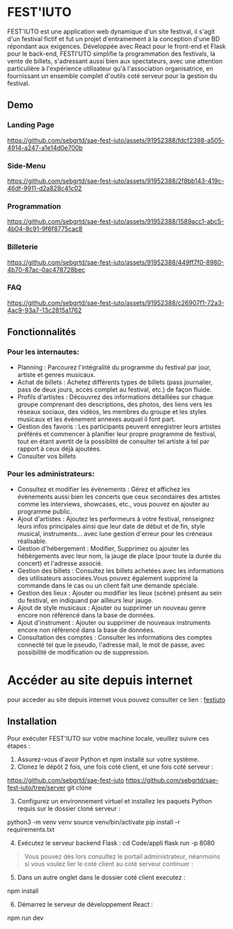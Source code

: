 # FEST'IUTO

FEST'IUTO est une application web dynamique d'un site  festival, il s'agit d'un festival fictif et fut un projet d'entrainement à la conception d'une BD répondant aux exigences. Développée avec React pour le front-end et Flask pour le back-end, FESTI'UTO simplifie la programmation des festivals, la vente de billets, s'adressant aussi bien aux spectateurs, avec une attention particulière à l'expérience utilisateur qu'à l'association organisatrice, en fournissant un ensemble complet d'outils coté serveur pour la gestion du festival.

## Demo 

### Landing Page

https://github.com/sebgrtd/sae-fest-iuto/assets/91952388/fdcf2398-a505-4914-a247-a1e14d0e700b

### Side-Menu

https://github.com/sebgrtd/sae-fest-iuto/assets/91952388/2f8bb143-419c-46df-9911-d2a828c41c02

### Programmation

https://github.com/sebgrtd/sae-fest-iuto/assets/91952388/1589acc1-abc5-4b04-8c91-9f6f8775cac8

### Billeterie

https://github.com/sebgrtd/sae-fest-iuto/assets/91952388/449ff7f0-8980-4b70-87ac-0ac478728bec

### FAQ

https://github.com/sebgrtd/sae-fest-iuto/assets/91952388/c26907f1-72a3-4ac9-93a7-13c2815a1762

## Fonctionnalités

### Pour les internautes:

- Planning : Parcourez l'intégralité du programme du festival par jour, artiste et genres musicaux.
- Achat de billets : Achetez différents types de billets (pass journalier, pass de deux jours, accès complet au festival, etc.) de façon fluide.
- Profils d'artistes : Découvrez des informations détaillées sur chaque groupe comprenant des descriptions, des photos, des liens vers les réseaux sociaux, des vidéos, les membres du groupe et les styles musicaux et les évènement annexes auquel il font part.
- Gestion des favoris : Les participants peuvent enregistrer leurs artistes préférés et commencer à planifier leur propre programme de festival, tout en étant avertit de la possiblité de consulter tel artiste à tel par rapport à ceux déjà ajoutées.
- Consulter vos billets 

### Pour les administrateurs:

- Consultez et modifier les évènements : Gérez et affichez les évènements aussi bien les concerts que ceux secondaires des artistes comme les interviews, showcases, etc., vous pouvez en ajouter au programme public.
- Ajout d'artistes : Ajoutez les performeurs à votre festival, renseignez leurs infos principales ainsi que leur date de début et de fin, style musical, instruments... avec lune gestion d'erreur pour les créneaux réalisable.
- Gestion d'hébergement : Modifier, Supprimez ou ajouter les hébèrgements avec leur nom, la jauge de place (pour toute la durée du concert) et l'adresse associé.
- Gestion des billets : Consultez les billets achetées avec les informations des utilisateurs associées.Vous pouvez également supprimé la commande dans le cas ou un client fait une demande spéciale.
- Gestion des lieux : Ajouter ou modifier les lieux (scène) présent au sein du festival, en indiquand par ailleurs leur jauge.
- Ajout de style musicaux : Ajouter ou supprimer un nouveau genre encore non référencé dans la base de données.
- Ajout d'instrument : Ajouter ou supprimer de nouveaux instruments encore non référencé dans la base de données.
- Consultation des comptes : Consulter les informations des comptes connecté tel que le pseudo, l'adresse mail, le mot de passe, avec possibilité de modification ou de suppression.

# Accéder au site depuis internet

pour acceder au site depuis internet vous pouvez consulter ce lien : [festiuto](https://www.festiuto.sebastien-gratade.fr)

## Installation

Pour exécuter FEST'IUTO sur votre machine locale, veuillez suivre ces étapes : 

1. Assurez-vous d'avoir Python et npm installé sur votre système.
2. Clonez le dépôt 2 fois, une fois coté client, et une fois coté serveur :

https://github.com/sebgrtd/sae-fest-iuto
https://github.com/sebgrtd/sae-fest-iuto/tree/server
git clone 

3. Configurez un environnement virtuel et installez les paquets Python requis sur le dossier cloné serveur :

python3 -m venv venv
source venv/bin/activate
pip install -r requirements.txt


4. Exécutez le serveur backend Flask :
cd Code/appli
flask run -p 8080

>Vous pouvez dès lors consultez le portail administrateur, néanmoins si vous voulez lier le coté client au coté serveur continuer :


5. Dans un autre onglet dans le dossier coté client executez :

npm install

6. Démarrez le serveur de développement React :

npm run dev

